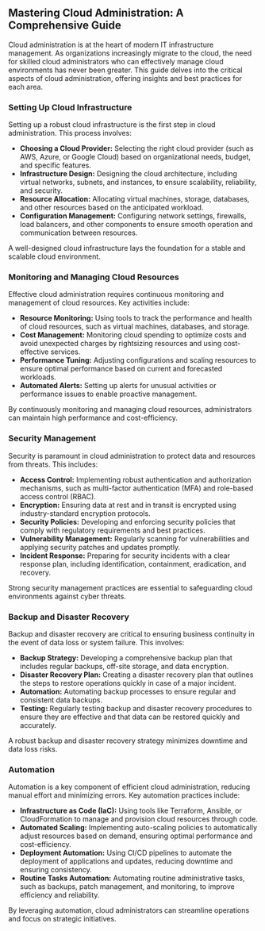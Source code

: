 ## Mastering Cloud Administration: A Comprehensive Guide

Cloud administration is at the heart of modern IT infrastructure management. As organizations increasingly migrate to the cloud, the need for skilled cloud administrators who can effectively manage cloud environments has never been greater. This guide delves into the critical aspects of cloud administration, offering insights and best practices for each area.

### Setting Up Cloud Infrastructure

Setting up a robust cloud infrastructure is the first step in cloud administration. This process involves:

- **Choosing a Cloud Provider:** Selecting the right cloud provider (such as AWS, Azure, or Google Cloud) based on organizational needs, budget, and specific features.
- **Infrastructure Design:** Designing the cloud architecture, including virtual networks, subnets, and instances, to ensure scalability, reliability, and security.
- **Resource Allocation:** Allocating virtual machines, storage, databases, and other resources based on the anticipated workload.
- **Configuration Management:** Configuring network settings, firewalls, load balancers, and other components to ensure smooth operation and communication between resources.

A well-designed cloud infrastructure lays the foundation for a stable and scalable cloud environment.

### Monitoring and Managing Cloud Resources

Effective cloud administration requires continuous monitoring and management of cloud resources. Key activities include:

- **Resource Monitoring:** Using tools to track the performance and health of cloud resources, such as virtual machines, databases, and storage.
- **Cost Management:** Monitoring cloud spending to optimize costs and avoid unexpected charges by rightsizing resources and using cost-effective services.
- **Performance Tuning:** Adjusting configurations and scaling resources to ensure optimal performance based on current and forecasted workloads.
- **Automated Alerts:** Setting up alerts for unusual activities or performance issues to enable proactive management.

By continuously monitoring and managing cloud resources, administrators can maintain high performance and cost-efficiency.

### Security Management

Security is paramount in cloud administration to protect data and resources from threats. This includes:

- **Access Control:** Implementing robust authentication and authorization mechanisms, such as multi-factor authentication (MFA) and role-based access control (RBAC).
- **Encryption:** Ensuring data at rest and in transit is encrypted using industry-standard encryption protocols.
- **Security Policies:** Developing and enforcing security policies that comply with regulatory requirements and best practices.
- **Vulnerability Management:** Regularly scanning for vulnerabilities and applying security patches and updates promptly.
- **Incident Response:** Preparing for security incidents with a clear response plan, including identification, containment, eradication, and recovery.

Strong security management practices are essential to safeguarding cloud environments against cyber threats.

### Backup and Disaster Recovery

Backup and disaster recovery are critical to ensuring business continuity in the event of data loss or system failure. This involves:

- **Backup Strategy:** Developing a comprehensive backup plan that includes regular backups, off-site storage, and data encryption.
- **Disaster Recovery Plan:** Creating a disaster recovery plan that outlines the steps to restore operations quickly in case of a major incident.
- **Automation:** Automating backup processes to ensure regular and consistent data backups.
- **Testing:** Regularly testing backup and disaster recovery procedures to ensure they are effective and that data can be restored quickly and accurately.

A robust backup and disaster recovery strategy minimizes downtime and data loss risks.

### Automation

Automation is a key component of efficient cloud administration, reducing manual effort and minimizing errors. Key automation practices include:

- **Infrastructure as Code (IaC):** Using tools like Terraform, Ansible, or CloudFormation to manage and provision cloud resources through code.
- **Automated Scaling:** Implementing auto-scaling policies to automatically adjust resources based on demand, ensuring optimal performance and cost-efficiency.
- **Deployment Automation:** Using CI/CD pipelines to automate the deployment of applications and updates, reducing downtime and ensuring consistency.
- **Routine Tasks Automation:** Automating routine administrative tasks, such as backups, patch management, and monitoring, to improve efficiency and reliability.

By leveraging automation, cloud administrators can streamline operations and focus on strategic initiatives.

